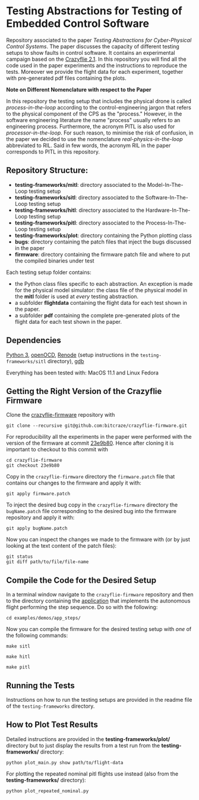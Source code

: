 # Testing Abstractions for Testing of Embedded Control Software

Repository associated to the paper _Testing Abstractions for Cyber-Physical Control Systems_.
The paper discusses the capacity of different testing setups to show faults in control software.
It contains an experimental campaign based on the [Crazyflie 2.1](https://store.bitcraze.io/products/crazyflie-2-1).
In this repository you will find all the code used in the paper experiments and the instructions to reproduce the tests.
Moreover we provide the flight data for each experiment, together with pre-generated pdf files containing the plots.

**Note on Different Nomenclature with respect to the Paper**

In this repository the testing setup that includes the physical drone is called *process-in-the-loop* according to the control-engineering jargon that refers to the physical component of the CPS as the "process."
However, in the software engineering literature the name "process" usually refers to an engineering process.
Furthermore, the acronym PITL is also used for *processor-in-the-loop*.
For such reason, to minimise the risk of confusion, in the paper we decided to use the nomenclature *real-physics-in-the-loop* abbreviated to RIL.
Said in few words, the acronym RIL in the paper corresponds to PITL in this repository.

## Repository Structure:

 * **testing-frameworks/mitl**: directory associated to the Model-In-The-Loop testing setup
 * **testing-frameworks/sitl**: directory associated to the Software-In-The-Loop testing setup
 * **testing-frameworks/hitl**: directory associated to the Hardware-In-The-Loop testing setup
 * **testing-frameworks/pitl**: directory associated to the Process-In-The-Loop testing setup
 * **testing-frameworks/plot**: directory containing the Python plotting class
 * **bugs**: directory containing the patch files that inject the bugs discussed in the paper
 * **firmware**: directory containing the firmware patch file and where to put the compiled binaries under test

Each testing setup folder contains:

 * the Python class files specific to each abstraction. An exception is made for the physical model simulator: the class file of the physical model in the **mitl** folder is used at _every_ testing abstraction.
 * a subfolder **flightdata** containing the flight data for each test shown in the paper.
 * a subfolder **pdf** containing the complete pre-generated plots of the flight data for each test shown in the paper.

## Dependencies

[Python 3](https://www.python.org/downloads/release/python-391/), [openOCD](https://www.openocd.org/), [Renode](https://renode.io/) (setup instructions in the `testing-frameworks/sitl` directory), [gdb](https://www.gnu.org/software/gdb/)

Everything has been tested with: MacOS 11.1 and Linux Fedora

## Getting the Right Version of the Crazyflie Firmware 
Clone the [crazyflie-firmware](https://github.com/bitcraze/crazyflie-firmware) repository with

```console
git clone --recursive git@github.com:bitcraze/crazyflie-firmware.git
```

For reproducibility all the experiments in the paper were performed with the version of the firmware at commit [23e9b80](https://github.com/bitcraze/crazyflie-firmware/commit/23e9b80caa9137d2953ae6dce57507fda1b05a8c).
Hence after cloning it is important to checkout to this commit with

```console
cd crazyflie-firmware
git checkout 23e9b80
```

Copy in the `crazyflie-firmware` directory the `firmware.patch` file that contains our changes to the firmware and apply it with:

```console
git apply firmware.patch
```

To inject the desired bug copy in the `crazyflie-firmware` directory the `bugName.patch` file corresponding to the desired bug into the firmware repository and apply it with:

```console
git apply bugName.patch
```

Now you can inspect the changes we made to the firmware with (or by just looking at the text content of the patch files):

```console
git status
git diff path/to/file/file-name
```

## Compile the Code for the Desired Setup 

In a terminal window navigate to the `crazyflie-firmware` repository and then to the directory containing the [application](https://www.bitcraze.io/documentation/repository/crazyflie-firmware/master/userguides/app_layer/) that implements the autonomous flight performing the step sequence. Do so with the following:

```console
cd examples/demos/app_steps/
```

Now you can compile the firmware for the desired testing setup with *one* of the following commands:

```console
make sitl
```
```console
make hitl
```
```console
make pitl
```

## Running the Tests

Instructions on how to run the testing setups are provided in the readme file of the `testing-frameworks` directory.

## How to Plot Test Results 

Detailed instructions are provided in the **testing-frameworks/plot/** directory but to just display the results from a test run from the **testing-frameworks/** directory:

```console
python plot_main.py show path/to/flight-data
```

For plotting the repeated nominal pitl flights use instead (also from the **testing-frameworks/** directory):

```console
python plot_repeated_nominal.py 
```
